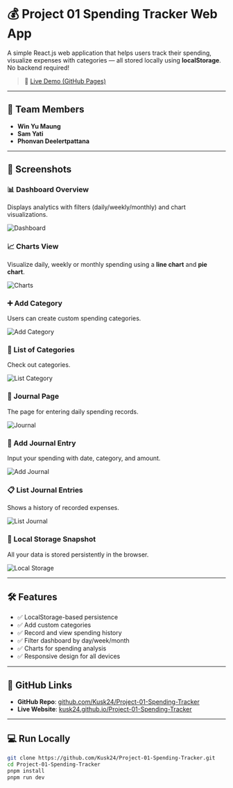 # 💰 Project 01 Spending Tracker Web App

A simple React.js web application that helps users track their spending, visualize expenses with categories — all stored locally using **localStorage**. No backend required!

> 🚀 [Live Demo (GitHub Pages)](https://kusk24.github.io/Project-01-Spending-Tracker/)

---

## 👥 Team Members

- **Win Yu Maung**
- **Sam Yati**
- **Phonvan Deelertpattana**

---

## 📸 Screenshots

### 📊 Dashboard Overview
Displays analytics with filters (daily/weekly/monthly) and chart visualizations.

![Dashboard](./screenshots/dashboard.jpg)

### 📈 Charts View
Visualize daily, weekly or monthly spending using a **line chart** and **pie chart**.

![Charts](./screenshots/charts.jpg)

### ➕ Add Category
Users can create custom spending categories.

![Add Category](./screenshots/add-category.jpg)

### 📂 List of Categories
Check out categories.

![List Category](./screenshots/list-category.jpg)

### 📘 Journal Page
The page for entering daily spending records.

![Journal](./screenshots/journal.jpg)

### 📝 Add Journal Entry
Input your spending with date, category, and amount.

![Add Journal](./screenshots/add-journal.jpg)

### 📋 List Journal Entries
Shows a history of recorded expenses.

![List Journal](./screenshots/list-journal.jpg)

### 💾 Local Storage Snapshot
All your data is stored persistently in the browser.

![Local Storage](./screenshots/local-storage.jpg)

---

## 🛠 Features

- ✅ LocalStorage-based persistence
- ✅ Add custom categories
- ✅ Record and view spending history
- ✅ Filter dashboard by day/week/month
- ✅ Charts for spending analysis
- ✅ Responsive design for all devices

---

## 🔗 GitHub Links

- **GitHub Repo**: [github.com/Kusk24/Project-01-Spending-Tracker](https://github.com/Kusk24/Project-01-Spending-Tracker)
- **Live Website**: [kusk24.github.io/Project-01-Spending-Tracker](https://kusk24.github.io/Project-01-Spending-Tracker/)

---

## 💻 Run Locally

```bash
git clone https://github.com/Kusk24/Project-01-Spending-Tracker.git
cd Project-01-Spending-Tracker
pnpm install
pnpm run dev
